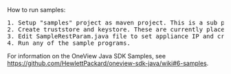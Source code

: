 How to run samples:
<pre>
1. Setup "samples" project as maven project. This is a sub project. It has dependency on "oneview-sdk-java-lib" project.
2. Create truststore and keystore. These are currently placed in src/main/resource. But user is free to change the location. Read about creating truststore and keystore [here](https://github.com/HewlettPackard/oneview-sdk-java/wiki#steps-to-generate-keystore-and-truststore).
3. Edit SampleRestParam.java file to set appliance IP and credentials.
4. Run any of the sample programs.
</pre>

For information on the OneView Java SDK Samples, see https://github.com/HewlettPackard/oneview-sdk-java/wiki#6-samples.
